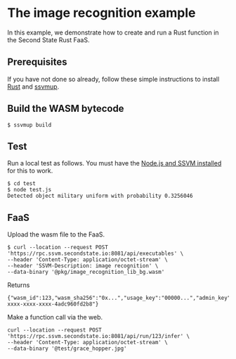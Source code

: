 # The image recognition example

In this example, we demonstrate how to create and run a Rust function in the Second State Rust FaaS.

## Prerequisites

If you have not done so already, follow these simple instructions to install [Rust](https://www.rust-lang.org/tools/install) and [ssvmup](https://www.secondstate.io/articles/ssvmup/).

## Build the WASM bytecode

```
$ ssvmup build
```

## Test

Run a local test as follows. You must have the [Node.js and SSVM installed](https://www.secondstate.io/articles/setup-rust-nodejs/) for this to work.

```
$ cd test
$ node test.js
Detected object military uniform with probability 0.3256046
```

## FaaS

Upload the wasm file to the FaaS.

```
$ curl --location --request POST 'https://rpc.ssvm.secondstate.io:8081/api/executables' \
--header 'Content-Type: application/octet-stream' \
--header 'SSVM-Description: image recognition' \
--data-binary '@pkg/image_recognition_lib_bg.wasm'
```

Returns

```
{"wasm_id":123,"wasm_sha256":"0x...","usage_key":"00000...","admin_key":"00xxxxxx-xxxx-xxxx-xxxx-4adc960fd2b8"}
```

Make a function call via the web.

```
curl --location --request POST 'https://rpc.ssvm.secondstate.io:8081/api/run/123/infer' \
--header 'Content-Type: application/octet-stream' \
--data-binary '@test/grace_hopper.jpg'
```


